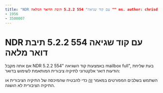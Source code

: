 ```yaml
---
title: "NDR עם קוד שגיאה" 554 5.2.2 תיבת הדואר המלאה "" ms. author: chrisda author: chrisda manager: dansimp ms. date: 04/21/2020 ms. הקהל: ITPro ms. נושא: מאמר ms. service: o365-ניהול רובוטים: NOINDEX, NOFOLLOW localization_priority: Normal ms. custom: 
- 1956
- 3500007
---
```


# <a name="ndr-with-error-code-554-522-mailbox-full"></a>NDR עם קוד שגיאה 554 5.2.2 תיבת דואר מלאה

אם אתה מקבל NDR באמצעות קוד השגיאה "554 5.2.2 mailbox full", בעת שליחת הודעות דואר אלקטרוני לתיקיה ציבורית המותאמת לשימוש בדואר:  

השתמש בשלבים המפורטים במאמר [זה](https://aka.ms/554522) כדי להבטיח שהמיכסה של התיקיה הציבורית או התיקיה הציבורית לא הושגה.
